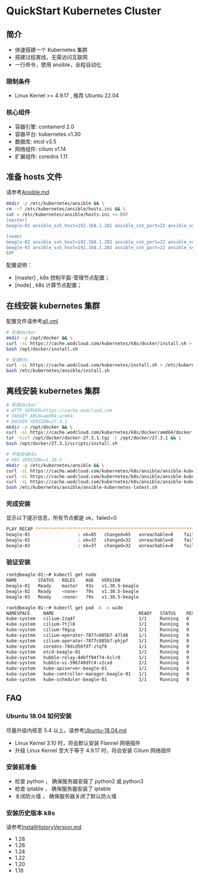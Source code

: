 # QuickStart Kubernetes Cluster

## 简介

- 快速搭建一个 Kubernetes 集群
- 搭建过程离线，无需访问互联网
- 一行命令，使用 ansible，全程自动化

### 限制条件

- Linux Kernel >= 4.9.17 , 推荐 Ubuntu 22.04

### 核心组件

- 容器引擎: containerd 2.0
- 容器平台: kubernetes v1.30
- 数据库: etcd v3.5
- 网络组件: cilium v1.14
- 扩展组件: coredns 1.11

## 准备 hosts 文件

请参考[Ansible.md](./docs/Ansible.md)

```bash
mkdir -p /etc/kubernetes/ansible && \
rm -rf /etc/kubernetes/ansible/hosts.ini && \
cat > /etc/kubernetes/ansible/hosts.ini <<-EOF
[master]
beagle-01 ansible_ssh_host=192.168.1.201 ansible_ssh_port=22 ansible_ssh_user=root

[node]
beagle-02 ansible_ssh_host=192.168.1.202 ansible_ssh_port=22 ansible_ssh_user=root
beagle-03 ansible_ssh_host=192.168.1.203 ansible_ssh_port=22 ansible_ssh_user=root
EOF
```

配置说明：

- [master] , k8s 控制平面-管理节点配置；
- [node] , k8s 计算节点配置；

## 在线安装 kubernetes 集群

配置文件请参考[all.yml](./linux/group_vars/all.yml)

```bash
# 安装docker
mkdir -p /opt/docker && \
curl -sL https://cache.wodcloud.com/kubernetes/k8s/docker/install.sh > /opt/docker/install.sh && \
bash /opt/docker/install.sh

# 安装k8s
curl -sL https://cache.wodcloud.com/kubernetes/install.sh > /etc/kubernetes/ansible/install.sh && \
bash /etc/kubernetes/ansible/install.sh
```

## 离线安装 kubernetes 集群

```bash
# 安装docker
# HTTP_SERVER=https://cache.wodcloud.com
# TARGET_ARCH=amd64;arm64;
# DOCKER_VERSION=27.3.1
mkdir -p /opt/docker && \
curl -sL https://cache.wodcloud.com/kubernetes/k8s/docker/amd64/docker-27.3.1.tgz >/opt/docker/docker-27.3.1.tgz && \
tar -xzvf /opt/docker/docker-27.3.1.tgz -C /opt/docker/27.3.1 && \
bash /opt/docker/27.3.1/scripts/install.sh

# 开始安装k8s
# K8S_VERSION=v1.30.5
mkdir -p /etc/kubernetes/ansible && \
curl -sL https://cache.wodcloud.com/kubernetes/k8s/ansible/ansible-kubernetes-images-v1.30.5-amd64.tgz >/etc/kubernetes/ansible/ansible-kubernetes-images-v1.30.5-amd64.tgz && \
curl -sL https://cache.wodcloud.com/kubernetes/k8s/ansible/ansible-kubernetes-latest-amd64.tgz >/etc/kubernetes/ansible/ansible-kubernetes-latest-amd64.tgz && \
curl -sL https://cache.wodcloud.com/kubernetes/k8s/ansible/ansible-kubernetes-latest.sh > /etc/kubernetes/ansible/ansible-kubernetes-latest.sh && \
bash /etc/kubernetes/ansible/ansible-kubernetes-latest.sh
```

### 完成安装

显示以下提示信息，所有节点都是 ok，failed=0

```bash
PLAY RECAP *******************************************************************************************************
beagle-01                  : ok=85   changed=65   unreachable=0    failed=0    skipped=23   rescued=0    ignored=6
beagle-02                  : ok=37   changed=32   unreachable=0    failed=0    skipped=6    rescued=0    ignored=1
beagle-03                  : ok=37   changed=32   unreachable=0    failed=0    skipped=6    rescued=0    ignored=1
```

### 验证安装

```bash
root@beagle-01:~# kubectl get node
NAME        STATUS   ROLES    AGE   VERSION
beagle-01   Ready    master   93s   v1.30.5-beagle
beagle-02   Ready    <none>   79s   v1.30.5-beagle
beagle-03   Ready    <none>   79s   v1.30.5-beagle

root@beagle-01:~# kubectl get pod -A -o wide
NAMESPACE     NAME                                READY   STATUS    RESTARTS   AGE   IP              NODE        NOMINATED NODE   READINESS GATES
kube-system   cilium-2zq4f                        1/1     Running   0          76s   192.168.1.202   beagle-02   <none>           <none>
kube-system   cilium-7tjl8                        1/1     Running   0          76s   192.168.1.203   beagle-03   <none>           <none>
kube-system   cilium-f8gcp                        1/1     Running   0          76s   192.168.1.201   beagle-01   <none>           <none>
kube-system   cilium-operator-7877c885b7-47ld8    1/1     Running   0          76s   192.168.1.202   beagle-02   <none>           <none>
kube-system   cilium-operator-7877c885b7-phjpf    1/1     Running   0          76s   192.168.1.203   beagle-03   <none>           <none>
kube-system   coredns-78dcd56fdf-ztqf6            1/1     Running   0          74s   10.2.0.134      beagle-01   <none>           <none>
kube-system   etcd-beagle-01                      1/1     Running   0          97s   192.168.1.201   beagle-01   <none>           <none>
kube-system   hubble-relay-84bff94f74-kclr9       1/1     Running   0          76s   10.2.0.234      beagle-01   <none>           <none>
kube-system   hubble-ui-596749dfc4-v2cxd          2/2     Running   0          76s   10.2.0.248      beagle-01   <none>           <none>
kube-system   kube-apiserver-beagle-01            1/1     Running   0          89s   192.168.1.201   beagle-01   <none>           <none>
kube-system   kube-controller-manager-beagle-01   1/1     Running   0          99s   192.168.1.201   beagle-01   <none>           <none>
kube-system   kube-scheduler-beagle-01            1/1     Running   0          99s   192.168.1.201   beagle-01   <none>           <none>
```

## FAQ

### Ubuntu 18.04 如何安装

尽量升级内核至 5.4 以上。请参考[Ubuntu-18.04.md](./docs/Ubuntu-18.04.md)

- Linux Kernel 3.10 时，将会默认安装 Flannel 网络插件
- 升级 Linux Kernel 至大于等于 4.9.17 时，将会安装 Cilium 网络插件

### 安装前准备

- 检查 python ， 确保服务器安装了 python2 或 python3
- 检查 iptable ， 确保服务器安装了 iptable
- 关闭防火墙 ， 确保服务器关闭了默认防火墙

### 安装历史版本 k8s

请参考[InstallHistoryVersion.md](./docs/InstallHistoryVersion.md)

- 1.28
- 1.26
- 1.24
- 1.22
- 1.20
- 1.18
